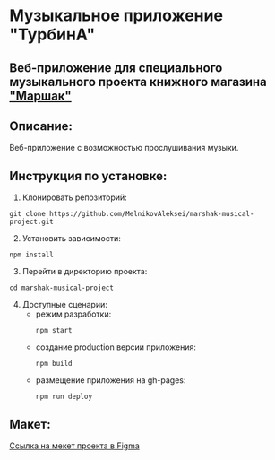 # Музыкальное приложение "ТурбинА" 

## Веб-приложение для специального музыкального проекта книжного магазина ["Маршак"](https://marshakbooks.ru/) 

## Описание:

Веб-приложение с возможностью прослушивания музыки.

## Инструкция по установке:

1. Клонировать репозиторий:
```
git clone https://github.com/MelnikovAleksei/marshak-musical-project.git
```
2. Установить зависимости:
```
npm install
```
3. Перейти в директорию проекта:
```
cd marshak-musical-project 
```
4. Доступные сценарии: 
    * режим разработки:
      ```
      npm start
      ```
    * создание production версии приложения:
      ```
      npm build
      ```
    * размещение приложения на gh-pages:
      ```
      npm run deploy
      ```
 
## Макет:
[Ссылка на мекет проекта в Figma](https://www.figma.com/file/P8rK0IWyoZtBghcwWACXcC/TURBINA_1?node-id=9%3A2) 
